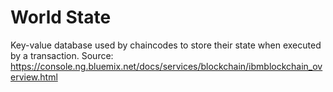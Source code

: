 # World State

Key-value database used by chaincodes to store their state when executed
by a transaction.
Source: https://console.ng.bluemix.net/docs/services/blockchain/ibmblockchain_overview.html

